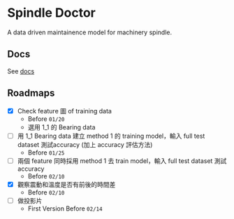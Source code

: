 # Spindle Doctor

A data driven maintainence model for machinery spindle.

## Docs

See [docs](./docs)

## Roadmaps

- [x] Check feature 圖 of training data
  - Before `01/20`
  - 選用 1_1 的 Bearing data
- [ ] 用 1_1 Bearing data 建立 method 1 的 training model，輸入 full test dataset 測試accuracy (加上 accuracy 評估方法)
  - Before `01/25`
- [ ] 兩個 feature 同時採用 method 1 去 train model，輸入 full test dataset 測試 accuracy
  - Before `02/10`
- [x] 觀察震動和溫度是否有前後的時間差
  - Before `02/10`
- [ ] 做投影片
  - First Version Before `02/14`
